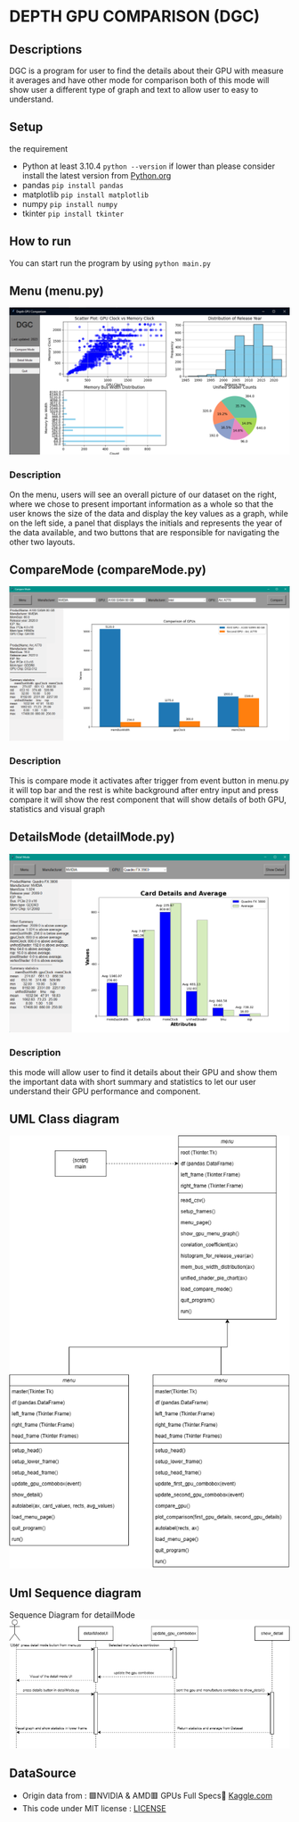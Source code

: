# DEPTH GPU COMPARISON (DGC)
## Descriptions
DGC is a program for user to find the details about their GPU with measure it averages and have other mode for comparison both of this mode will show user a different type of graph and text to allow user to easy to understand.

## Setup
the requirement
* Python at least 3.10.4  `python --version` if lower than please consider install the latest version from [Python.org](https://www.python.org/)
* pandas `pip install pandas`
* matplotlib `pip install matplotlib`
* numpy `pip install numpy`
* tkinter `pip install tkinter`
## How to run
You can start run the program by using
`python main.py`

## Menu (menu.py)
![menu.png](src/menu.png)
### Description
On the menu, users will see an overall picture of our dataset on the right, where we chose to present important information as a whole so that the user knows the size of the data and display the key values as a graph, while on the left side, a panel that displays the initials and represents the year of the data available, and two buttons that are responsible for navigating the other two layouts.

## CompareMode (compareMode.py)
![comparemode.png](src/comparemode.png)
### Description
This is compare mode it activates after trigger from event button in menu.py it will top bar and the rest is white background after entry input and press compare it will show the rest component that will show details of both GPU, statistics and visual graph

## DetailsMode (detailMode.py)
![detailmode.png](src/detailmode.png)
### Description
this mode will allow user to find it details about their GPU and show them the important data with short summary and statistics to let our user understand their GPU performance and component.

## UML Class diagram
![classDiagram](src/umlDGC.drawio.png)

## Uml Sequence diagram
Sequence Diagram for detailMode
![SequenceDiagram](src/SequenceDiagramdetailMode.drawio.png)

## DataSource
* Origin data from : 🟩NVIDIA & AMD🟥 GPUs Full Specs💠 [Kaggle.com](https://www.kaggle.com/datasets/alanjo/graphics-card-full-specs)
* This code under MIT license : [LICENSE](https://github.com/Panthutk/Depth_GPU/blob/master/LICENSE)